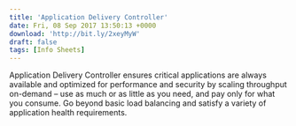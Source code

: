 ```yaml
---
title: 'Application Delivery Controller'
date: Fri, 08 Sep 2017 13:50:13 +0000
download: 'http://bit.ly/2xeyMyW'
draft: false
tags: [Info Sheets]
---
```


Application Delivery Controller ensures critical applications are always available and optimized for performance and security by scaling throughput on-demand – use as much or as little as you need, and pay only for what you consume. Go beyond basic load balancing and satisfy a variety of application health requirements.
